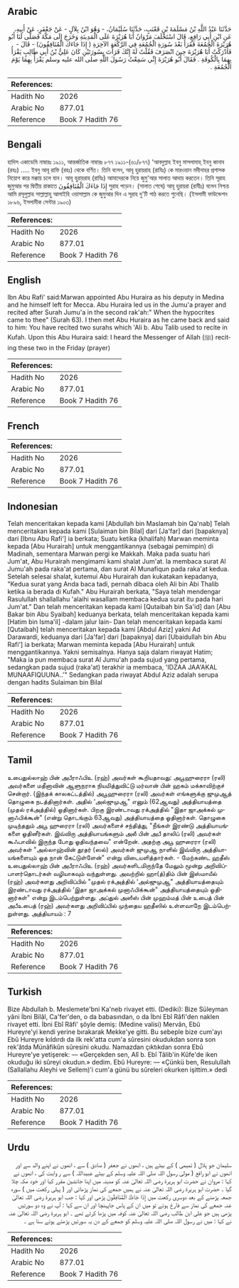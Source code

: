 ## Arabic


<div dir="rtl" lang="ar" style={{fontSize:'larger',backgroundColor:'#f8f9fa',padding:20}}>
حَدَّثَنَا عَبْدُ اللَّهِ بْنُ مَسْلَمَةَ بْنِ قَعْنَبٍ، حَدَّثَنَا سُلَيْمَانُ، - وَهُوَ ابْنُ بِلاَلٍ - عَنْ جَعْفَرٍ، عَنْ أَبِيهِ، عَنِ ابْنِ أَبِي رَافِعٍ، قَالَ اسْتَخْلَفَ مَرْوَانُ أَبَا هُرَيْرَةَ عَلَى الْمَدِينَةِ وَخَرَجَ إِلَى مَكَّةَ فَصَلَّى لَنَا أَبُو هُرَيْرَةَ الْجُمُعَةَ فَقَرَأَ بَعْدَ سُورَةِ الْجُمُعَةِ فِي الرَّكْعَةِ الآخِرَةِ ‏(‏ إِذَا جَاءَكَ الْمُنَافِقُونَ‏)‏ - قَالَ - فَأَدْرَكْتُ أَبَا هُرَيْرَةَ حِينَ انْصَرَفَ فَقُلْتُ لَهُ إِنَّكَ قَرَأْتَ بِسُورَتَيْنِ كَانَ عَلِيُّ بْنُ أَبِي طَالِبٍ يَقْرَأُ بِهِمَا بِالْكُوفَةِ ‏.‏ فَقَالَ أَبُو هُرَيْرَةَ إِنِّي سَمِعْتُ رَسُولَ اللَّهِ صلى الله عليه وسلم يَقْرَأُ بِهِمَا يَوْمَ الْجُمُعَةِ ‏.‏
</div>
<div style={{backgroundColor:'#f8f9fa',padding:20, marginBottom: 10}}><table> <thead> <tr> <th>References:</th> <th></th> </tr> </thead> <tbody><tr><td>Hadith No</td><td>2026</td></tr><tr><td>Arabic No</td><td>877.01</td></tr><tr><td>Reference</td><td>Book 7 Hadith 76</td></tr></tbody></table></div>

## Bengali


<div dir="ltr" lang="bn" style={{fontSize:'larger',backgroundColor:'#f8f9fa',padding:20}}>
হাদিস একাডেমি নাম্বারঃ ১৯১১, আন্তর্জাতিক নাম্বারঃ ৮৭৭ ১৯১১-(৬১/৮৭৭) 'আবদুল্লাহ ইবনু মাসলামাহ্ ইবনু কানাব (রহঃ) ..... ইবনু আবূ রাফি (রহঃ) থেকে বর্ণিত। তিনি বলেন, আবূ হুরায়রাহ (রাযিঃ) কে মারওয়ান মদীনাহর প্রশাসক নিয়োগ করে মক্কায় চলে যান। আবূ হুরায়রাহ (রাযিঃ) আমাদেরকে নিয়ে জুমু'আর সালাত আদায় করতেন। তিনি সূরাহ জুমুআর পর দ্বিতীয় রাকাতে إِذَا جَاءَكَ الْمُنَافِقُونَ সুরাহ পড়েন। (সালাত শেষে) আবূ হুরায়রা (রাযীঃ) বলেন নিশ্চয় আমি রসূলুল্লাহ সাল্লাল্লাহু আলাইহি ওয়াসাল্লাম কে জুমুআর দিন এ সূরাহ দু'টি পাঠ করতে শুনেছি। (ইসলামী ফাউন্ডেশন ১৮৯৬, ইসলামীক সেন্টার ১৯০৩)
</div>
<div style={{backgroundColor:'#f8f9fa',padding:20, marginBottom: 10}}><table> <thead> <tr> <th>References:</th> <th></th> </tr> </thead> <tbody><tr><td>Hadith No</td><td>2026</td></tr><tr><td>Arabic No</td><td>877.01</td></tr><tr><td>Reference</td><td>Book 7 Hadith 76</td></tr></tbody></table></div>

## English


<div dir="ltr" lang="en" style={{fontSize:'larger',backgroundColor:'#f8f9fa',padding:20}}>
Ibn Abu Rafi' said:Marwan appointed Abu Huraira as his deputy in Medina and he himself left for Mecca. Abu Huraira led us in the Jumu'a prayer and recited after Surah Jumu'a in the second rak'ah:" When the hypocrites came to thee" (Surah 63). I then met Abu Huraira as he came back and said to him: You have recited two surahs which 'Ali b. Abu Talib used to recite in Kufah. Upon this Abu Huraira said: I heard the Messenger of Allah (ﷺ) reciting these two in the Friday (prayer)
</div>
<div style={{backgroundColor:'#f8f9fa',padding:20, marginBottom: 10}}><table> <thead> <tr> <th>References:</th> <th></th> </tr> </thead> <tbody><tr><td>Hadith No</td><td>2026</td></tr><tr><td>Arabic No</td><td>877.01</td></tr><tr><td>Reference</td><td>Book 7 Hadith 76</td></tr></tbody></table></div>

## French


<div dir="ltr" lang="fr" style={{fontSize:'larger',backgroundColor:'#f8f9fa',padding:20}}>

</div>
<div style={{backgroundColor:'#f8f9fa',padding:20, marginBottom: 10}}><table> <thead> <tr> <th>References:</th> <th></th> </tr> </thead> <tbody><tr><td>Hadith No</td><td>2026</td></tr><tr><td>Arabic No</td><td>877.01</td></tr><tr><td>Reference</td><td>Book 7 Hadith 76</td></tr></tbody></table></div>

## Indonesian


<div dir="ltr" lang="id" style={{fontSize:'larger',backgroundColor:'#f8f9fa',padding:20}}>
Telah menceritakan kepada kami [Abdullah bin Maslamah bin Qa'nab] Telah menceritakan kepada kami [Sulaiman bin Bilal] dari [Ja'far] dari [bapaknya] dari [Ibnu Abu Rafi'] ia berkata; Suatu ketika (khalifah) Marwan meminta kepada [Abu Hurairah] untuk menggantikannya (sebagai pemimpin) di Madinah, sementara Marwan pergi ke Makkah. Maka pada suatu hari Jum'at, Abu Hurairah mengimami kami shalat Jum'at. Ia membaca surat Al Jumu'ah pada raka'at pertama, dan surat Al Munafiqun pada raka'at kedua. Setelah selesai shalat, kutemui Abu Hurairah dan kukatakan kepadanya, "Kedua surat yang Anda baca tadi, pernah dibaca oleh Ali bin Abi Thalib ketika ia berada di Kufah." Abu Hurairah berkata, "Saya telah mendengar Rasulullah shallallahu 'alaihi wasallam membaca kedua surat itu pada hari Jum'at." Dan telah menceritakan kepada kami [Qutaibah bin Sa'id] dan [Abu Bakar bin Abu Syaibah] keduanya berkata, telah menceritakan kepada kami [Hatim bin Isma'il] -dalam jalur lain- Dan telah menceritakan kepada kami [Qutaibah] telah menceritakan kepada kami [Abdul Aziz] yakni Ad Darawardi, keduanya dari [Ja'far] dari [bapaknya] dari [Ubaidullah bin Abu Rafi'] ia berkata; Marwan meminta kepada [Abu Hurairah] untuk menggantikannya. Yakni semisalnya. Hanya saja dalam riwayat Hatim; "Maka ia pun membaca surat Al Jumu'ah pada sujud yang pertama, sedangkan pada sujud (raka'at) terakhir ia membaca, 'IDZAA JAA'AKAL MUNAAFIQUUNA..'" Sedangkan pada riwayat Abdul Aziz adalah serupa dengan hadits Sulaiman bin Bilal
</div>
<div style={{backgroundColor:'#f8f9fa',padding:20, marginBottom: 10}}><table> <thead> <tr> <th>References:</th> <th></th> </tr> </thead> <tbody><tr><td>Hadith No</td><td>2026</td></tr><tr><td>Arabic No</td><td>877.01</td></tr><tr><td>Reference</td><td>Book 7 Hadith 76</td></tr></tbody></table></div>

## Tamil


<div dir="ltr" lang="ta" style={{fontSize:'larger',backgroundColor:'#f8f9fa',padding:20}}>
உபைதுல்லாஹ் பின் அபீராஃபிஉ (ரஹ்) அவர்கள் கூறியதாவது: அபூஹுரைரா (ரலி) அவர்களை மதீனாவின் ஆளுநராக நியமித்துவிட்டு மர்வான் பின் ஹகம் மக்காவிற்குச் சென்றார். (இந்தக் காலகட்டத்தில்) அபூஹுரைரா (ரலி) அவர்கள் எங்களுக்கு ஜுமுஆத் தொழுகை நடத்தினார்கள். அதில் ‘அல்ஜுமுஆ" எனும் (62ஆவது) அத்தியாயத்தை (முதல் ரக்அத்தில்) ஓதினார்கள். பிறகு இரண்டாவது ரக்அத்தில் "இதா ஜாஅக்கல் முனாஃபிக்கூன்" (என்று தொடங்கும் 63ஆவது) அத்தியாயத்தை ஓதினார்கள். தொழுகை முடிந்ததும் அபூ ஹுரைரா (ரலி) அவர்களைச் சந்தித்து, "நீங்கள் இரண்டு அத்தியாயங்களை ஓதினீர்கள். இவ்விரு அத்தியாயங்களும் அலீ பின் அபீ தாலிப் (ரலி) அவர்கள் கூஃபாவில் இருந்த போது ஓதிவந்தவை" என்றேன். அதற்கு அபூ ஹுரைரா (ரலி) அவர்கள் "அல்லாஹ்வின் தூதர் (ஸல்) அவர்கள் ஜுமுஆ நாளில் இவ்விரு அத்தியாயங்களையும் ஓத நான் கேட்டுள்ளேன்" என்று விடையளித்தார்கள். - மேற்கண்ட ஹதீஸ் உபைதுல்லாஹ் பின் அபீராஃபிஉ (ரஹ்) அவர்களிடமிருந்தே மேலும் மூன்று அறிவிப்பாளர்தொடர்கள் வழியாகவும் வந்துள்ளது. அவற்றில் ஹா(த்)திம் பின் இஸ்மாயீல் (ரஹ்) அவர்களது அறிவிப்பில் "முதல் ரக்அத்தில் ‘அல்ஜுமுஆ" அத்தியாயத்தையும் இரண்டாவது ரக்அத்தில் ‘இதா ஜாஅக்கல் முனாஃபிக்கூன்" அத்தியாயத்தையும் ஓதினார்கள்" என்று இடம்பெற்றுள்ளது. அப்துல் அஸீஸ் பின் முஹம்மத் பின் உபைத் பின் அபீஉபைத் (ரஹ்) அவர்களது அறிவிப்பில் முந்தைய ஹதீஸில் உள்ளவாறே இடம்பெற்றுள்ளது. அத்தியாயம் : 7
</div>
<div style={{backgroundColor:'#f8f9fa',padding:20, marginBottom: 10}}><table> <thead> <tr> <th>References:</th> <th></th> </tr> </thead> <tbody><tr><td>Hadith No</td><td>2026</td></tr><tr><td>Arabic No</td><td>877.01</td></tr><tr><td>Reference</td><td>Book 7 Hadith 76</td></tr></tbody></table></div>

## Turkish


<div dir="ltr" lang="tr" style={{fontSize:'larger',backgroundColor:'#f8f9fa',padding:20}}>
Bize Abdullah b. Meslemete'bni Ka'neb rivayet etti. (Dediki): Bize Süleyman yâni İbni Bilâl, Ca'fer'den, o da babasından, o da İbni Ebî Râfi'den naklen rivayet etti. İbni Ebî Râfi' şöyle demiş: (Medine valisi) Mervân, Ebû Hureyre'yi kendi yerine bırakarak Mekke'ye gitti. Bu sebeple bize cum'ayı Ebû Hureyre kıldırdı da ilk rek'atta cum'a sûresini okudukdan sonra son rek'âtda Münâfikûn sûresini okudu. Namazdan çıktıkdan sonra Ebû Hureyre'ye yetişerek: — «Gerçekden sen, Alî b. Ebî Tâlib'in Kûfe'de iken okuduğu iki sûreyi okudun.» dedim. Ebû Hureyre: — «Çünkü ben, Resulullah (Sallallahu Aleyhi ve Sellem)'i cum'a günü bu sûreleri okurken işittim.» dedi
</div>
<div style={{backgroundColor:'#f8f9fa',padding:20, marginBottom: 10}}><table> <thead> <tr> <th>References:</th> <th></th> </tr> </thead> <tbody><tr><td>Hadith No</td><td>2026</td></tr><tr><td>Arabic No</td><td>877.01</td></tr><tr><td>Reference</td><td>Book 7 Hadith 76</td></tr></tbody></table></div>

## Urdu


<div dir="rtl" lang="ur" style={{fontSize:'larger',backgroundColor:'#f8f9fa',padding:20}}>
سلیمان جو ہلال ( تمیمی ) کے بیٹے ہیں ، انھوں نے جعفر ( صادق ) سے ، انھوں نے اپنے والد سے اور انھوں نے ابو رافع ( مولیٰ رسول اللہ صلی اللہ علیہ وسلم کے بیٹے عبیداللہ ) سے ر وایت کی ، انھوں نے کہا : مروان نے حضرت ابو ہریرۃ رضی اللہ تعالیٰ عنہ کو مدینہ میں اپنا جانشین مقرر کیا اور خود مکہ چلا گیا ۔ حضرت ابو ہریرۃ رضی اللہ تعالیٰ عنہ نے ہمیں جمعے کی نماز پڑھائی اور ( پہلی رکعت میں ) سورہ جمعہ پڑھنے کے بعد دوسری رکعت میں إِذَا جَاءَكَ الْمُنَافِقُونَ پڑھی اور کہا : جب ابو ہریرۃ رضی اللہ تعالیٰ عنہ جمعے کی نماز سے فارغ ہوئے تو میں ان کے پاس جاپہنچا اور ان سے کہا : آپ نے وہ دو سورتیں پڑھی ہیں جو علی ابن طالب رضی اللہ تعالیٰ عنہ کوفہ میں پڑھا کرتے تھے ۔ ابو ہریرۃ رضی اللہ تعالیٰ عنہ نے کہا : میں نے رسول اللہ صلی اللہ علیہ وسلم کو جمعے کے دن یہ سورتیں پڑھتے ہوئے سنا ہے ۔
</div>
<div style={{backgroundColor:'#f8f9fa',padding:20, marginBottom: 10}}><table> <thead> <tr> <th>References:</th> <th></th> </tr> </thead> <tbody><tr><td>Hadith No</td><td>2026</td></tr><tr><td>Arabic No</td><td>877.01</td></tr><tr><td>Reference</td><td>Book 7 Hadith 76</td></tr></tbody></table></div>